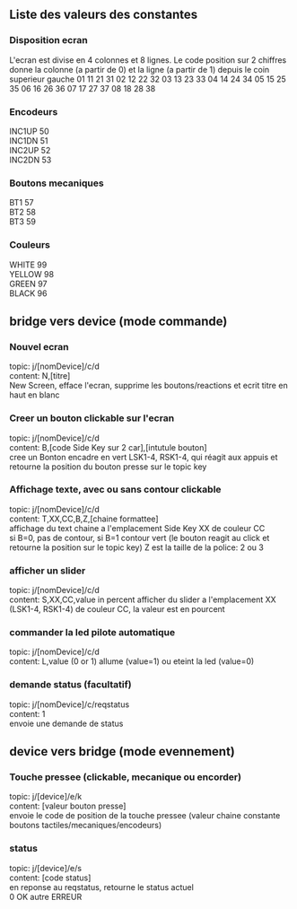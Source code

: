 ## Liste des valeurs des constantes
### Disposition ecran
L'ecran est divise en 4 colonnes et 8 lignes. Le code position sur 2 chiffres donne la colonne (a partir de 0) et la ligne (a partir de 1) depuis le coin superieur gauche
01 11 21 31 
02 12 22 32
03 13 23 33
04 14 24 34
05 15 25 35
06 16 26 36
07 17 27 37
08 18 28 38

### Encodeurs
INC1UP 50  
INC1DN 51  
INC2UP 52  
INC2DN 53  

### Boutons mecaniques
BT1 57  
BT2 58  
BT3 59  

### Couleurs
WHITE 99  
YELLOW 98  
GREEN 97  
BLACK 96  

## bridge vers device (mode commande)
### Nouvel ecran
topic: j/[nomDevice]/c/d  
content: N,[titre]  
New Screen, efface l'ecran, supprime les boutons/reactions et ecrit titre en haut en blanc

### Creer un bouton clickable sur l'ecran
topic: j/[nomDevice]/c/d  
content: B,[code Side Key sur 2 car],[intutule bouton]  
cree un Bonton encadre en vert LSK1-4, RSK1-4, qui réagit aux appuis et retourne la position du bouton presse sur le topic key

### Affichage texte, avec ou sans contour clickable
topic: j/[nomDevice]/c/d  
content: T,XX,CC,B,Z,[chaine formattee]  
affichage du text chaine a l'emplacement Side Key XX de couleur CC  
si B=0, pas de contour, si B=1 contour vert (le bouton reagit au click et retourne la position sur le topic key)
Z est la taille de la police: 2 ou 3

### afficher un slider
topic: j/[nomDevice]/c/d  
content: S,XX,CC,value in percent
afficher du slider a l'emplacement XX (LSK1-4, RSK1-4) de couleur CC, la valeur est en pourcent

### commander la led pilote automatique
topic: j/[nomDevice]/c/d  
content: L,value (0 or 1)
allume (value=1) ou eteint la led (value=0)

### demande status (facultatif)
topic: j/[nomDevice]/c/reqstatus  
content: 1  
envoie une demande de status

## device vers bridge (mode evennement)
### Touche pressee (clickable, mecanique ou encorder)
topic: j/[device]/e/k  
content: [valeur bouton presse]  
envoie le code de position de la touche pressee (valeur chaine constante boutons tactiles/mecaniques/encodeurs)

### status
topic: j/[device]/e/s  
content: [code status]  
en reponse au reqstatus, retourne le status actuel  
0 OK
autre ERREUR
